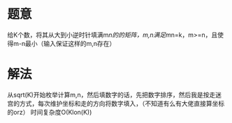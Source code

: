 # 题意
给K个数，将其从大到小逆时针填满m*n的的矩阵，m,n满足m*n=k，m>=n，且使得m-n最小（输入保证这样的m,n存在）

# 解法
从sqrt(K)开始枚举计算m,n，然后填数字的话，先把数字排序，然后我是按走迷宫的方式，每次维护坐标和走的方向将数字填入，（不知道有么有大佬直接算坐标的orz）
时间复杂度O(Klon(K))